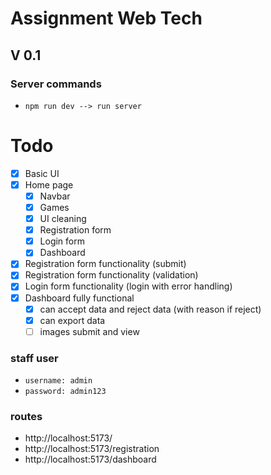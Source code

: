 # Assignment Web Tech

## V 0.1

### Server commands

-   `npm run dev --> run server`

# Todo

-   [x] Basic UI
-   [x] Home page
    -   [x] Navbar
    -   [x] Games
    -   [x] UI cleaning
    -   [x] Registration form
    -   [x] Login form
    -   [x] Dashboard
-   [x] Registration form functionality (submit)
-   [x] Registration form functionality (validation)
-   [x] Login form functionality (login with error handling)
-   [X] Dashboard fully functional
    -   [X] can accept data and reject data (with reason if reject)
    -   [X] can export data
    -   [ ] images submit and view

### staff user

-   `username: admin`
-   `password: admin123`

### routes

-   http://localhost:5173/
-   http://localhost:5173/registration
-   http://localhost:5173/dashboard
